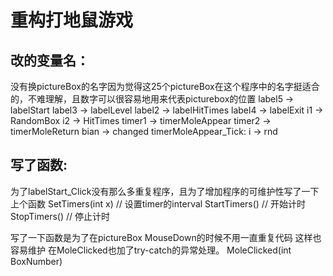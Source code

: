 # 重构打地鼠游戏
## 改的变量名：
没有换pictureBox的名字因为觉得这25个pictureBox在这个程序中的名字挺适合的，不难理解，且数字可以很容易地用来代表picturebox的位置
label5 -> labelStart
label3 -> labelLevel
label2 -> labelHitTimes
label4 -> labelExit
i1 -> RandomBox
i2 -> HitTimes
timer1 -> timerMoleAppear
timer2 -> timerMoleReturn
bian -> changed
timerMoleAppear_Tick: i -> rnd


## 写了函数:
为了labelStart_Click没有那么多重复程序，且为了增加程序的可维护性写了一下上个函数
SetTimers(int x) // 设置timer的interval
StartTimers() // 开始计时
StopTimers() // 停止计时

写了一下函数是为了在pictureBox MouseDown的时候不用一直重复代码
这样也容易维护
在MoleClicked也加了try-catch的异常处理。
MoleClicked(int BoxNumber)



